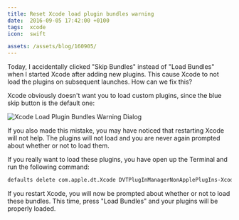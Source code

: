 ```yaml
---
title: Reset Xcode load plugin bundles warning
date:  2016-09-05 17:42:00 +0100
tags:  xcode
icon:  swift

assets: /assets/blog/160905/
---
```


Today, I accidentally clicked "Skip Bundles" instead of "Load Bundles" when I started
Xcode after adding new plugins. This cause Xcode to not load the plugins on subsequent
launches. How can we fix this?

Xcode obviously doesn't want you to load custom plugins, since the blue skip button is 
the default one:

![Xcode Load Plugin Bundles Warning Dialog]({{page.assets}}bundles.png)

If you also made this mistake, you may have noticed that restarting Xcode will not help.
The plugins will not load and you are never again prompted about whether or not to load
them.

If you really want to load these plugins, you have open up the Terminal and run the
following command:

```sh
defaults delete com.apple.dt.Xcode DVTPlugInManagerNonApplePlugIns-Xcode-7.3.1
```

If you restart Xcode, you will now be prompted about whether or not to load these 
bundles. This time, press "Load Bundles" and your plugins will be properly loaded.